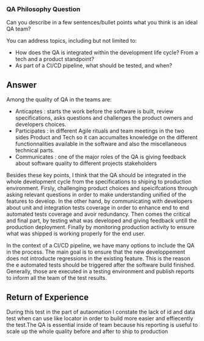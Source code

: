 

### QA Philosophy Question

Can you describe in a few sentences/bullet points what you think is an ideal QA team?

You can address topics, including but not limited to:
- How does the QA is integrated within the development life cycle? From a tech and a product standpoint?
- As part of a CI/CD pipeline, what should be tested, and when?
 

## Answer 

Among the quality of QA in the teams are: 
- Anticaptes : starts the work before the software is built, review specifications, asks questions and challenges the product owners and developers choices.
- Participates : in different Agile rituals and team meetings in the two sides Product and Tech so it can accumaltes knowledge on the different functionnalities available in the software and also the miscellaneous technical parts.
- Communicates : one of the major roles of the QA is giving feedback about software quality to different projects stakeholders

Besides these key points, I think that the QA should be integrated in the whole development cycle from the specifications to shiping to production environment. Firsly, challenging product choices and speicifcations through asking relevant questions in order to make understanding unified of the features to develop. In the other hand, by communicating with developers about unit and integration tests coverage in order to enhance end to end automated tests coverage and avoir redundancy. Then comes the critical and final part, by testing what was developed and giving feedback untill the production deployment. Finally by monitoring production activity to ensure what was shipped is working properly for the end user.
 
In the context of a CI/CD pipeline, we have many options to include the QA in the process. 
The main goal is to ensure that the new developpement does not introducte regressions in the existing feature. 
This is the reason the e automated tests should be triggered after the software build finished. 
Generally, those are executed in a testing environment and publish reports to inform all the team of the test results.

## Return of Experience

During this test in the part of autaomation I constate the lack of id  and data test when can use like locator in order to build more easier and effiecently the test.The QA is essential inside of team because his reporting is useful to scale up the whole quality before and after to ship to production

